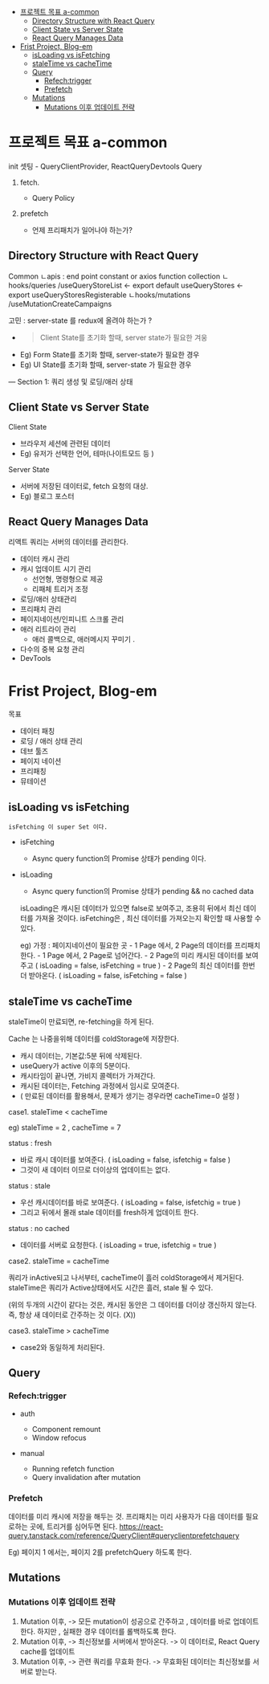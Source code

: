 
- [프로젝트 목표  a-common](#프로젝트-목표-a-common)
  - [Directory Structure with React Query](#directory-structure-with-react-query)
  - [Client State vs Server State](#client-state-vs-server-state)
  - [React Query Manages Data](#react-query-manages-data)
- [Frist Project, Blog-em](#frist-project-blog-em)
  - [isLoading vs isFetching](#isloading-vs-isfetching)
  - [staleTime vs cacheTime](#staletime-vs-cachetime)
  - [Query](#query)
    - [Refech:trigger](#refechtrigger)
    - [Prefetch](#prefetch)
  - [Mutations](#mutations)
    - [Mutations 이후 업데이트 전략](#mutations-이후-업데이트-전략)



# 프로젝트 목표  a-common

init 셋팅 - QueryClientProvider, ReactQueryDevtools
Query 

1. fetch.   
   - Query Policy 


2. prefetch
    - 언제 프리패치가 일어나야 하는가?


## Directory Structure with React Query

Common
ㄴapis : end point constant or axios function collection 
ㄴhooks/queries
	/useQueryStoreList 
		<- export default useQueryStores
		<- export useQueryStoresRegisterable
ㄴhooks/mutations
	/useMutationCreateCampaigns

고민 : server-state 를 redux에 올려야 하는가 ? 
- >Client State를 초기화 할때, server state가 필요한 겨웅 
- Eg) Form State를  초기화 할때, server-state가 필요한 경우 
- Eg) UI State를 초기화 할때, server-state 가 필요한 경우 

— 
Section 1: 쿼리 생성 및 로딩/애러 상태


## Client State vs Server State 
Client State 
- 브라우저 세션에 관련된 데이터 
- Eg) 유저가 선택한 언어, 테마(나이트모드 등 )

Server State 
- 서버에 저장된 데이터로, fetch 요청의 대상.
- Eg) 블로그 포스터 

## React Query Manages Data

리액트 쿼리는 서버의 데이터를 관리한다. 
- 데이터 캐시 관리
- 캐시 업데이트 시기 관리
    - 선언형, 명령형으로 제공
    - 리패체 트리거 조정
- 로딩/애러 상태관리
- 프리패치 관리
- 페이지네이션/인피니트 스크롤 관리
- 애러 리트라이 관리
    - 애러 콜백으로, 애러메시지 꾸미기 .
- 다수의 중복 요청 관리 
- DevTools

# Frist Project, Blog-em 

목표 
- 데이터 패칭
- 로딩 / 애러 상태 관리
- 데브 툴즈 
- 페이지 네이션
- 프리패칭
- 뮤테이션


## isLoading vs isFetching 

	isFetching 이 super Set 이다. 
- isFetching 
    - Async query function의 Promise 상태가 pending 이다.
- isLoading
    - Async query function의 Promise 상태가 pending && no cached data 

	isLoading은 캐시된 데이터가 있으면 false로 보여주고, 조용히 뒤에서 최신 데이터를 가져올 것이다.
	isFetching은 , 최신 데이터를 가져오는지 확인할 때 사용할 수 있다. 

	eg) 가정 : 페이지네이션이 필요한 곳
		- 1 Page 에서, 2 Page의 데이터를 프리패치 한다.
		- 1 Page 에서, 2 Page로 넘어간다.
		- 2 Page의 미리 캐시된 데이터를 보여주고   ( isLoading = false, isFetching = true )
		- 2 Page의 최신 데이터를 한번 더 받아온다. ( isLoading = false, isFetching = false ) 
 

## staleTime vs cacheTime
staleTime이 만료되면, re-fetching을 하게 된다.

Cache 는 나중을위해 데이터를 coldStorage에 저장한다. 
- 캐시 데이터는, 기본값:5분 뒤에 삭제된다.
- useQuery가 active 이후의 5분이다. 
- 캐시타임이 끝나면, 가비지 콜렉터가 가져간다. 
- 캐시된 데이터는, Fetching 과정에서 임시로 모여준다. 
- ( 만료된 데이터를 활용해서, 문제가 생기는 경우라면 cacheTime=0 설정 ) 

case1. staleTime < cacheTime 

eg) staleTime = 2 , cacheTime = 7 

status : fresh
- 바로 캐시 데이터를 보여준다. ( isLoading = false, isfetchig = false )
- 그것이 새 데이터 이므로 더이상의 업데이트는 없다.

status : stale
- 우선 캐시데이터를 바로 보여준다. ( isLoading = false, isfetchig = true )
- 그리고 뒤에서 몰래 stale 데이터를 fresh하게 업데이트 한다.  


status : no cached 
- 데이터를 서버로 요청한다. ( isLoading = true, isfetchig = true )


case2. staleTime = cacheTime 

쿼리가 inActive되고 나서부터, cacheTime이 흘러 coldStorage에서 제거된다.    
staleTime은 쿼리가 Active상태에서도 시간은 흘러, stale 될 수 있다.  

(위의 두개의 시간이 같다는 것은, 캐시된 동안은 그 데이터를 더이상 갱신하지 않는다.  
즉, 항상 새 데이터로 간주하는 것 이다. (X))


case3. staleTime > cacheTime 

- case2와 동일하게 처리된다. 


## Query 


### Refech:trigger 
- auth
    - Component remount
    - Window refocus

- manual
    - Running refetch function 
    - Query invalidation after mutation 
 

### Prefetch 

데이터를 미리 캐시에 저장을 해두는 것. 
프리패치는 미리 사용자가 다음 데이터를 필요로하는 곳에, 트리거를 심어두면 된다. 
https://react-query.tanstack.com/reference/QueryClient#queryclientprefetchquery 

Eg) 페이지 1 에서는, 페이지 2를 prefetchQuery 하도록 한다. 

## Mutations 

### Mutations 이후 업데이트 전략 
1. Mutation 이후,  -> 모든 mutation이 성공으로 간주하고 , 데이터를 바로 업데이트 한다.
	하지만 , 실패한 경우 데이터를 롤백하도록 한다.
2. Mutation 이후,  -> 최신정보를 서버에서 받아온다. ->  이 데이터로, React Query cache를 업데이트 
3. Mutation 이후,  -> 관련 쿼리를 무효화 한다. -> 무효화된 데이터는 최신정보를 서버로 받는다. 


